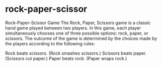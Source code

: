 # rock-paper-scissor
Rock-Paper-Scissor Game
The Rock, Paper, Scissors game is a classic hand game played between two players. In this game, each player simultaneously chooses one of three possible options: rock, paper, or scissors. The outcome of the game is determined by the choices made by the players according to the following rules:

Rock beats scissors. (Rock smashes scissors.)
Scissors beats paper. (Scissors cut paper.)
Paper beats rock. (Paper wraps rock.)
